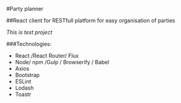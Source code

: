 #Party planner


##React client for RESTfull platform for easy organisation of parties

_This is test project_

###Technologies:

- React /React Router/ Flux
- Node/ npm /Gulp / Browserify / Babel
- Axios
- Bootstrap
- ESLint
- Lodash
- Toastr